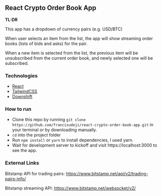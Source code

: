 ## React Crypto Order Book App

**TL:DR**

This app has a dropdown of currency pairs (e.g. USD/BTC)

When user selects an item from the list, the app will show streaming order books (lists of bids and asks) for the pair.

When a new item is selected from the list, the previous item will be unsubscribed from the current order book, and newly selected one will be subscribed.

### Technologies

- [React](https://github.com/facebook/create-react-app)
- [TailwindCSS](https://tailwindcss.com)
- [Downshift](https://github.com/downshift-js/downshift)

### How to run

- Clone this repo by running `git clone https://github.com/francisudeji/react-crypto-order-book-app.git` in your terminal or by downloading manually.
- `cd` into the project folder
- Run `npm install` or `yarn` to install dependencies, I used yarn.
- Wait for development server to kickoff and visit https://localhost:3000 to see the app.

### External Links

Bitstamp API for trading pairs: https://www.bitstamp.net/api/v2/trading-pairs-info/

Bitstamp streaming API: https://www.bitstamp.net/websocket/v2/
